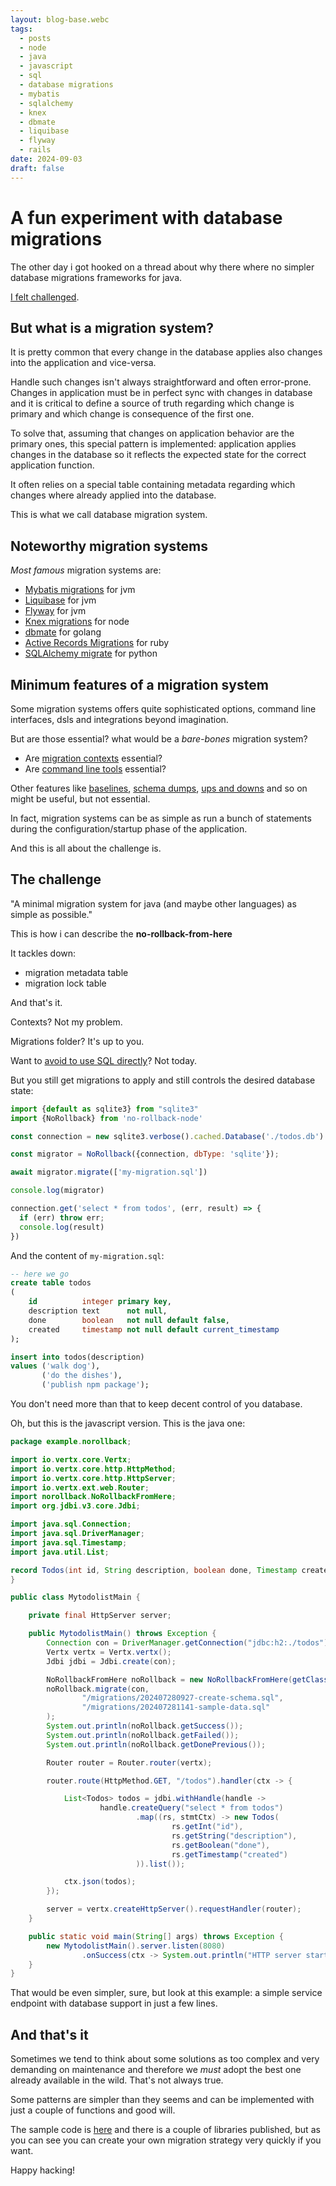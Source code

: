 ```yaml
---
layout: blog-base.webc
tags:
  - posts
  - node
  - java
  - javascript
  - sql
  - database migrations
  - mybatis
  - sqlalchemy
  - knex
  - dbmate
  - liquibase
  - flyway
  - rails
date: 2024-09-03
draft: false
---
```

# A fun experiment with database migrations

The other day i got hooked on a thread about why there where no simpler database
migrations frameworks for java.

[I felt challenged][challenge].

## But what is a migration system?

It is pretty common that every change in the database applies also changes into
the application and vice-versa.

Handle such changes isn't always straightforward and often error-prone. Changes
in application must be in perfect sync with changes in database and it is
critical to define a source of truth regarding which change is primary and which
change is consequence of the first one.

To solve that, assuming that changes on application behavior are the primary
ones, this special pattern is implemented: application applies changes in the
database so it reflects the expected state for the correct application function.

It often relies on a special table containing metadata regarding which changes
where already applied into the database.

This is what we call database migration system.

## Noteworthy migration systems

_Most famous_ migration systems are:

- [Mybatis migrations][mybatis] for jvm
- [Liquibase][liquibase] for jvm
- [Flyway][flyway] for jvm
- [Knex migrations][knex] for node
- [dbmate][dbmate] for golang
- [Active Records Migrations][rails-migrations] for ruby
- [SQLAlchemy migrate][sql-alchemy] for python

## Minimum features of a migration system

Some migration systems offers quite sophisticated options, command line
interfaces, dsls and integrations beyond imagination.

But are those essential? what would be a _bare-bones_ migration system?

- Are [migration contexts][migration-contextes] essential?
- Are [command line tools][migration-cli] essential?

Other features like [baselines][migration-baseline],
[schema dumps][migration-schema-dump], [ups and downs][migrate-up-down] and so
on might be useful, but not essential.

In fact, migration systems can be as simple as run a bunch of statements during
the configuration/startup phase of the application.

And this is all about the challenge is.

## The challenge

"A minimal migration system for java (and maybe other languages) as simple as
possible."

This is how i can describe the **no-rollback-from-here**

It tackles down:

- migration metadata table
- migration lock table

And that's it.

Contexts? Not my problem.

Migrations folder? It's up to you.

Want to [avoid to use SQL directly][schema-builder]? Not today.

But you still get migrations to apply and still controls the desired database
state:

```javascript
import {default as sqlite3} from "sqlite3"
import {NoRollback} from 'no-rollback-node'

const connection = new sqlite3.verbose().cached.Database('./todos.db')

const migrator = NoRollback({connection, dbType: 'sqlite'});

await migrator.migrate(['my-migration.sql'])

console.log(migrator)

connection.get('select * from todos', (err, result) => {
  if (err) throw err;
  console.log(result)
})
```

And the content of `my-migration.sql`:

```sql
-- here we go
create table todos
(
    id          integer primary key,
    description text      not null,
    done        boolean   not null default false,
    created     timestamp not null default current_timestamp
);

insert into todos(description)
values ('walk dog'),
       ('do the dishes'),
       ('publish npm package');
```

You don't need more than that to keep decent control of you database.

Oh, but this is the javascript version. This is the java one:

```java
package example.norollback;

import io.vertx.core.Vertx;
import io.vertx.core.http.HttpMethod;
import io.vertx.core.http.HttpServer;
import io.vertx.ext.web.Router;
import norollback.NoRollbackFromHere;
import org.jdbi.v3.core.Jdbi;

import java.sql.Connection;
import java.sql.DriverManager;
import java.sql.Timestamp;
import java.util.List;

record Todos(int id, String description, boolean done, Timestamp created) {
}

public class MytodolistMain {

    private final HttpServer server;

    public MytodolistMain() throws Exception {
        Connection con = DriverManager.getConnection("jdbc:h2:./todos");
        Vertx vertx = Vertx.vertx();
        Jdbi jdbi = Jdbi.create(con);

        NoRollbackFromHere noRollback = new NoRollbackFromHere(getClass());
        noRollback.migrate(con,
                "/migrations/202407280927-create-schema.sql",
                "/migrations/202407281141-sample-data.sql"
        );
        System.out.println(noRollback.getSuccess());
        System.out.println(noRollback.getFailed());
        System.out.println(noRollback.getDonePrevious());

        Router router = Router.router(vertx);

        router.route(HttpMethod.GET, "/todos").handler(ctx -> {

            List<Todos> todos = jdbi.withHandle(handle ->
                    handle.createQuery("select * from todos")
                            .map((rs, stmtCtx) -> new Todos(
                                    rs.getInt("id"),
                                    rs.getString("description"),
                                    rs.getBoolean("done"),
                                    rs.getTimestamp("created")
                            )).list());

            ctx.json(todos);
        });

        server = vertx.createHttpServer().requestHandler(router);
    }

    public static void main(String[] args) throws Exception {
        new MytodolistMain().server.listen(8080)
                .onSuccess(ctx -> System.out.println("HTTP server started on http://0.0.0.0:8080"));
    }
}

```

That would be even simpler, sure, but look at this example: a simple service
endpoint with database support in just a few lines.

## And that's it

Sometimes we tend to think about some solutions as too complex and very
demanding on maintenance and therefore we _must_ adopt the best one already
available in the wild. That's not always true.

Some patterns are simpler than they seems and can be implemented with just a
couple of functions and good will.

The sample code is [here][challenge] and there is a couple of libraries
published, but as you can see you can create your own migration strategy very
quickly if you want.

Happy hacking!

[challenge]: https://github.com/sombriks/no-rollback-from-here
[mybatis]: https://mybatis.org/migrations/
[liquibase]: https://www.liquibase.com/
[flyway]: https://www.red-gate.com/products/flyway/community/
[knex]: https://knexjs.org/guide/migrations.html
[dbmate]: https://github.com/amacneil/dbmate
[rails-migrations]: https://guides.rubyonrails.org/active_record_migrations.html
[sql-alchemy]: https://sqlalchemy-migrate.readthedocs.io/en/latest/
[migration-contextes]: https://docs.liquibase.com/concepts/changelogs/attributes/contexts.html
[migration-cli]: https://sqlalchemy-migrate.readthedocs.io/en/latest/versioning.html#create-a-change-repository
[migration-baseline]: https://documentation.red-gate.com/fd/baseline-184127456.html
[migration-schema-dump]: https://edgeguides.rubyonrails.org/active_record_migrations.html#schema-dumping-and-you
[migrate-up-down]: https://mybatis.org/migrations/updown.html
[schema-builder]: https://knexjs.org/guide/schema-builder.html
